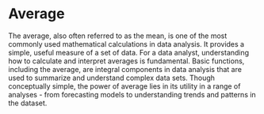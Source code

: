 # Average 

The average, also often referred to as the mean, is one of the most commonly used mathematical calculations in data analysis. It provides a simple, useful measure of a set of data. For a data analyst, understanding how to calculate and interpret averages is fundamental. Basic functions, including the average, are integral components in data analysis that are used to summarize and understand complex data sets. Though conceptually simple, the power of average lies in its utility in a range of analyses - from forecasting models to understanding trends and patterns in the dataset.